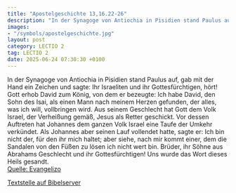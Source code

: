 ```yaml
---
title: "Apostelgeschichte 13,16.22-26"
description: "In der Synagoge von Antiochia in Pisidien stand Paulus auf, gab mit der Hand ein Zeichen und sagte: Ihr Israeliten und ihr Gottesfürchtigen, hört! Gott erhob David zum König, von dem er bezeugte: Ich habe David, den Sohn des Isai, als einen Mann nach meinem Herzen gefunden, der a...."
images:
- "/symbols/apostelgeschichte.jpg"
layout: post
category: LECTIO 2
tag: LECTIO 2
date: 2025-06-24 07:30:30 +0100
---
```

In der Synagoge von Antiochia in Pisidien stand Paulus auf, gab mit der Hand ein Zeichen und sagte: Ihr Israeliten und ihr Gottesfürchtigen, hört!
Gott erhob David zum König, von dem er bezeugte: Ich habe David, den Sohn des Isai, als einen Mann nach meinem Herzen gefunden, der alles, was ich will, vollbringen wird.<!--more-->
Aus seinem Geschlecht hat Gott dem Volk Israel, der Verheißung gemäß, Jesus als Retter geschickt.
Vor dessen Auftreten hat Johannes dem ganzen Volk Israel eine Taufe der Umkehr verkündet.
Als Johannes aber seinen Lauf vollendet hatte, sagte er: Ich bin nicht der, für den ihr mich haltet; aber siehe, nach mir kommt einer, dem die Sandalen von den Füßen zu lösen ich nicht wert bin.
Brüder, ihr Söhne aus Abrahams Geschlecht und ihr Gottesfürchtigen! Uns wurde das Wort dieses Heils gesandt.<br>
[Quelle: Evangelizo](https://evangeliumtagfuertag.org/DE/gospel)

[Textstelle auf Bibelserver](https://www.bibleserver.com/EU/Apostelgeschichte13,16.22-26)
